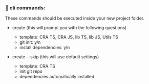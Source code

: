 ### 🚧 cli commands:

These commands should be executed inside your new project folder.

- create (this will prompt you with the following questions)

  - template: CRA TS, CRA JS, lib TS, lib JS, Utils TS
  - git init: y/n
  - install dependencies: y/n

- create --skip (this will use default settings)
  - template: CRA TS
  - init git repo
  - dependencies automatically installed
